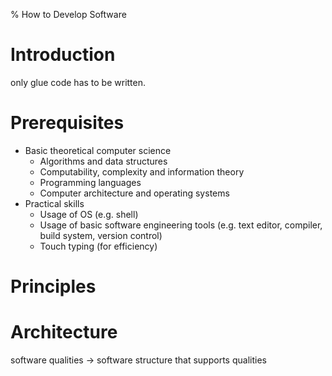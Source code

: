 % How to Develop Software

# Introduction

only glue code has to be written.


# Prerequisites

- Basic theoretical computer science
  - Algorithms and data structures
  - Computability, complexity and information theory
  - Programming languages
  - Computer architecture and operating systems
- Practical skills
  - Usage of OS (e.g. shell)
  - Usage of basic software engineering  tools (e.g. text editor, compiler, build system, version control)
  - Touch typing (for efficiency)


# Principles


# Architecture

 software qualities -> software structure that supports qualities

